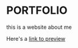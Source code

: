 # PORTFOLIO

this is a website about me

Here's a [link to preview](https://kipngenokoech.netlify.app/)